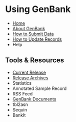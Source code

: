 # Using GenBank

*   [Home](/~/)
*   [About GenBank](/~/about/)
*   [How to Submit Data](/~/howto/)
*   [How to Update Records](/~/update/)
*   Help

## Tools & Resources

*   [Current Release](ftp://ftp.ncbi.nih.gov/genbank/gbrel.txt)
*   [Release Archives](/~/releases/)
*   Statistics
*   Annotated Sample Record
*   RSS Feed
*   [GenBank Documents](/~/documents/)
*   tbl2asn
*   Sequin
*   BankIt



